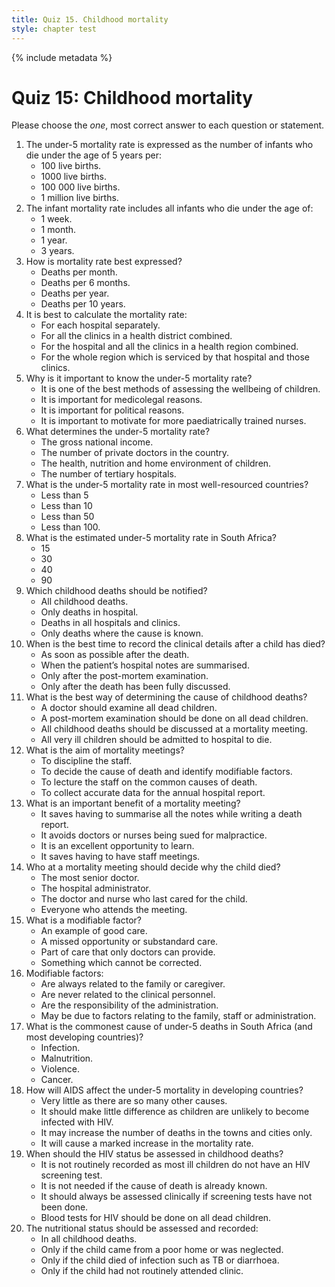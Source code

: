```yaml
---
title: Quiz 15. Childhood mortality
style: chapter test
---
```


{% include metadata %}

# Quiz 15: Childhood mortality

Please choose the *one*, most correct answer to each question or statement.

1.	The under-5 mortality rate is expressed as the number of infants who die under the age of 5 years per:
	-	100 live births.
	+	1000 live births.
	-	100 000 live births.
	-	1 million live births.
2.	The infant mortality rate includes all infants who die under the age of:
	-	1 week.
	-	1 month.
	+	1 year.
	-	3 years.
3.	How is mortality rate best expressed?
	-	Deaths per month.
	-	Deaths per 6 months.
	+	Deaths per year.
	-	Deaths per 10 years.
4.	It is best to calculate the mortality rate:
	-	For each hospital separately.
	-	For all the clinics in a health district combined.
	-	For the hospital and all the clinics in a health region combined.
	+	For the whole region which is serviced by that hospital and those clinics.
5.	Why is it important to know the under-5 mortality rate?
	+	It is one of the best methods of assessing the wellbeing of children.
	-	It is important for medicolegal reasons.
	-	It is important for political reasons.
	-	It is important to motivate for more paediatrically trained nurses.
6.	What determines the under-5 mortality rate?
	-	The gross national income.
	-	The number of private doctors in the country.
	+	The health, nutrition and home environment of children.
	-	The number of tertiary hospitals.
7.	What is the under-5 mortality rate in most well-resourced countries?
	-	Less than 5
	+	Less than 10
	-	Less than 50
	-	Less than 100.	
8.	What is the estimated under-5 mortality rate in South Africa?
	-	15
	-	30
	+	40
	-	90
9.	Which childhood deaths should be notified?
	+	All childhood deaths.
	-	Only deaths in hospital.
	-	Deaths in all hospitals and clinics.
	-	Only deaths where the cause is known.
10.	When is the best time to record the clinical details after a child has died?
	+	As soon as possible after the death.
	-	When the patient’s hospital notes are summarised.
	-	Only after the post-mortem examination.
	-	Only after the death has been fully discussed.
11.	What is the best way of determining the cause of childhood deaths?
	-	A doctor should examine all dead children.
	-	A post-mortem examination should be done on all dead children.
	+	All childhood deaths should be discussed at a mortality meeting.
	-	All very ill children should be admitted to hospital to die.
12.	What is the aim of mortality meetings?
	-	To discipline the staff.
	+	To decide the cause of death and identify modifiable factors.
	-	To lecture the staff on the common causes of death.
	-	To collect accurate data for the annual hospital report.
13.	What is an important benefit of a mortality meeting?
	-	It saves having to summarise all the notes while writing a death report.
	-	It avoids doctors or nurses being sued for malpractice.
	+	It is an excellent opportunity to learn.
	-	It saves having to have staff meetings.
14.	Who at a mortality meeting should decide why the child died?
	-	The most senior doctor.
	-	The hospital administrator.
	-	The doctor and nurse who last cared for the child.
	+	Everyone who attends the meeting.
15.	What is a modifiable factor?
	-	An example of good care.
	+	A missed opportunity or substandard care.
	-	Part of care that only doctors can provide.
	-	Something which cannot be corrected.
16.	Modifiable factors:
	-	Are always related to the family or caregiver.
	-	Are never related to the clinical personnel.
	-	Are the responsibility of the administration.
	+	May be due to factors relating to the family, staff or administration.
17.	What is the commonest cause of under-5 deaths in South Africa (and most developing countries)?
	+	Infection.
	-	Malnutrition.
	-	Violence.
	-	Cancer.
18.	How will AIDS affect the under-5 mortality in developing countries?
	-	Very little as there are so many other causes.
	-	It should make little difference as children are unlikely to become infected with HIV.
	-	It may increase the number of deaths in the towns and cities only.
	+	It will cause a marked increase in the mortality rate.
19.	When should the HIV status be assessed in childhood deaths?
	-	It is not routinely recorded as most ill children do not have an HIV screening test.
	-	It is not needed if the cause of death is already known.
	+	It should always be assessed clinically if screening tests have not been done.
	-	Blood tests for HIV should be done on all dead children.
20.	The nutritional status should be assessed and recorded:
	+	In all childhood deaths.
	-	Only if the child came from a poor home or was neglected.
	-	Only if the child died of infection such as TB or diarrhoea.
	-	Only if the child had not routinely attended clinic.
